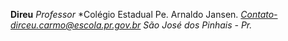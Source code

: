 **Direu**
*Professor*
*Colégio Estadual Pe. Arnaldo Jansen.
*Contato-dirceu.carmo@escola.pr.gov.br*
*São José dos Pinhais - Pr.*
